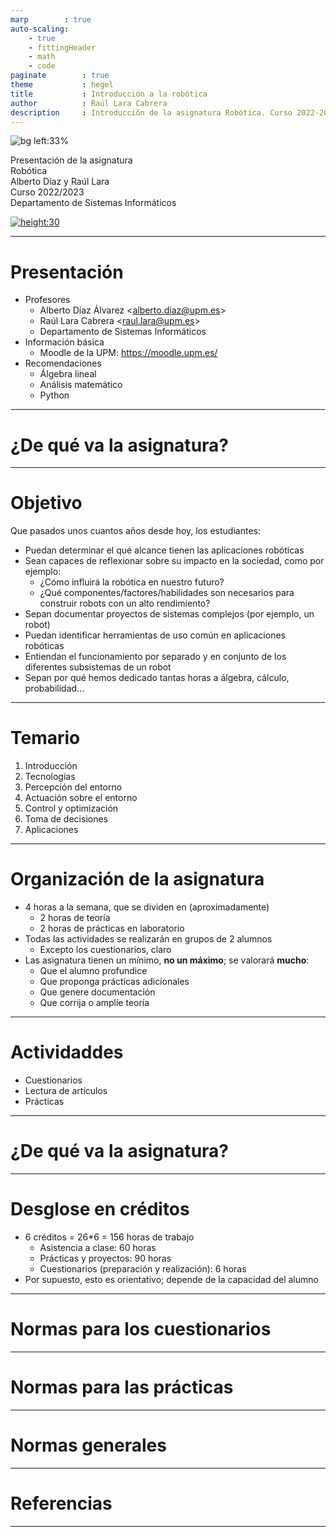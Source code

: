 ```yaml
---
marp        : true
auto-scaling:
    - true
    - fittingHeader
    - math
    - code
paginate        : true
theme           : hegel
title           : Introducción a la robótica
author          : Raúl Lara Cabrera
description     : Introducción de la asignatura Robótica. Curso 2022-2023. E.T.S.I. Sistemas Informáticos (UPM)
---
```

<style>

   .cite-author {
      text-align        : right;
   }
   .cite-author:after {
      color             : orangered;
      font-size         : 125%;
      /* font-style        : italic; */
      font-weight       : bold;
      font-family       : Cambria, Cochin, Georgia, Times, 'Times New Roman', serif;
      padding-right     : 130px;
   }
   .cite-author[data-text]:after {
      content           : " - "attr(data-text) " - ";
   }

   .cite-author p {
      padding-bottom : 40px
   }

</style>

<!-- _class: titlepage -->
![bg left:33%](https://camo.githubusercontent.com/aa347732b8e27513a8ee971b2a95671241861795fa047cefb9dc34b9816e4c55/68747470733a2f2f696d616765732e756e73706c6173682e636f6d2f70686f746f2d313536323735383737382d6535363338623562363630373f69786c69623d72622d312e322e3126697869643d4d6e77784d6a4133664442384d48787761473930627931775957646c66487838664756756644423866487838266175746f3d666f726d6174266669743d63726f7026773d36323726713d3830)

<div class="title">Presentación de la asignatura</div>
<div class="subtitle">Robótica</div>
<div class="author">Alberto Díaz y Raúl Lara</div>
<div class="date">Curso 2022/2023</div>
<div class="organization">Departamento de Sistemas Informáticos</div>

[![height:30](https://img.shields.io/badge/License-CC%20BY--NC--SA%204.0-informational.svg)](https://creativecommons.org/licenses/by-nc-sa/4.0/)

---

# Presentación

- Profesores
  - Alberto Díaz Álvarez <<a href="mailto:alberto.diaz@upm.es">alberto.diaz@upm.es</a>>
  - Raúl Lara Cabrera <<a href="mailto:raul.lara@upm.es">raul.lara@upm.es</a>>
  - Departamento de Sistemas Informáticos
- Información básica
  - Moodle de la UPM: <a href="https://moodle.upm.es/">https://moodle.upm.es/</a>
- Recomendaciones
  - Álgebra lineal
  - Análisis matemático
  - Python

---

<!--
   _class: transition
-->

# ¿De qué va la asignatura?

<!-- TRASPARENCIAS EXPLICANDO GROSSO MODO QUÉ ES LA ROBÓTICA Y DE LO QUE VAMOS A HABLAR EN LA ASIGNATURA-->

---

# Objetivo

Que pasados unos cuantos años desde hoy, los estudiantes:

- Puedan determinar el qué alcance tienen las aplicaciones robóticas
- Sean capaces de reflexionar sobre su impacto en la sociedad, como por ejemplo:
  - ¿Cómo influirá la robótica en nuestro futuro?
  - ¿Qué componentes/factores/habilidades son necesarios para construir robots con un alto rendimiento?
- Sepan documentar proyectos de sistemas complejos (por ejemplo, un robot)
- Puedan identificar herramientas de uso común en aplicaciones robóticas
- Entiendan el funcionamiento por separado y en conjunto de los diferentes subsistemas de un robot
- Sepan por qué hemos dedicado tantas horas a álgebra, cálculo, probabilidad...

---

# Temario

 1. Introducción
 2. Tecnologías
 3. Percepción del entorno
 4. Actuación sobre el entorno
 5. Control y optimización
 6. Toma de decisiones
 7. Aplicaciones

---

# Organización de la asignatura

- 4 horas a la semana, que se dividen en (aproximadamente)
  - 2 horas de teoría
  - 2 horas de prácticas en laboratorio
- Todas las actividades se realizarán en grupos de 2 alumnos
  - Excepto los cuestionarios, claro
- Las asignatura tienen un mínimo, **no un máximo**; se valorará **mucho**:
  - Que el alumno profundice
  - Que proponga prácticas adicionales
  - Que genere documentación
  - Que corrija o amplíe teoría

---

# Actividaddes

- Cuestionarios
- Lectura de artículos
- Prácticas

---

<!--
   _class: transition
-->

# ¿De qué va la asignatura?

<!-- PONER AQUÍ LOS RAXXX-->

---

# Desglose en créditos

- 6 créditos = 26*6 = 156 horas de trabajo
  - Asistencia a clase: 60 horas
  - Prácticas y proyectos: 90 horas
  - Cuestionarios (preparación y realización): 6 horas
- Por supuesto, esto es orientativo; depende de la capacidad del alumno

---

<!--
   _class: transition
-->

# Normas para los cuestionarios

<!-- PONER AQUÍ NORMAS DE LOS CUESTIONARIOS COMO TIEMPO, QUÉ PASA SI NOS PASAMOS DE FECHA, ETCÉTERA-->

---

<!--
   _class: transition
-->

# Normas para las prácticas

<!-- PONER AQUÍ NORMAS DE LAS PRÁCTICAS COMO VÍDEOS, ENTREGAS TARDÍAS, ETCÉTERA-->
---

<!--
   _class: transition
-->

# Normas generales

<!-- PONER AQUÍ LAS NORMAS GENERALES COMO PLAGIO, ETCÉTERA-->

---

<!--
   _class: transition
-->

# Referencias

<!-- PONER AQUÍ REFERENCIAS A LIBROS Y CURSOS DE INTERÉS -->

---